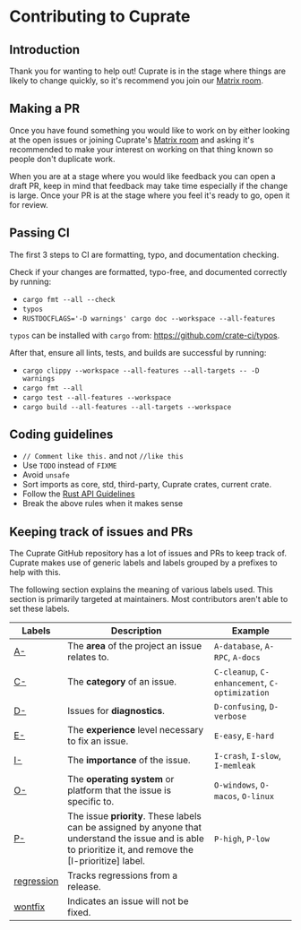 # Contributing to Cuprate

## Introduction

Thank you for wanting to help out! Cuprate is in the stage where things are likely to change quickly, so it's recommend
you join our [Matrix room](https://matrix.to/#/#cuprate:monero.social).

## Making a PR

Once you have found something you would like to work on by either looking at the open issues or joining Cuprate's [Matrix room](https://matrix.to/#/#cuprate:monero.social)
and asking it's recommended to make your interest on working on that thing known so people don't duplicate work.

When you are at a stage where you would like feedback you can open a draft PR, keep in mind that feedback may take time especially if the change is large.
Once your PR is at the stage where you feel it's ready to go, open it for review.

## Passing CI
The first 3 steps to CI are formatting, typo, and documentation checking.

Check if your changes are formatted, typo-free, and documented correctly by running:
- `cargo fmt --all --check`
- `typos`
- `RUSTDOCFLAGS='-D warnings' cargo doc --workspace --all-features`

`typos` can be installed with `cargo` from: https://github.com/crate-ci/typos.

After that, ensure all lints, tests, and builds are successful by running:

- `cargo clippy --workspace --all-features --all-targets -- -D warnings`
- `cargo fmt --all`
- `cargo test --all-features --workspace`
- `cargo build --all-features --all-targets --workspace`

## Coding guidelines

- `// Comment like this.` and not `//like this`
- Use `TODO` instead of `FIXME`
- Avoid `unsafe`
- Sort imports as core, std, third-party, Cuprate crates, current crate.
- Follow the [Rust API Guidelines](https://rust-lang.github.io/api-guidelines)
- Break the above rules when it makes sense

## Keeping track of issues and PRs
The Cuprate GitHub repository has a lot of issues and PRs to keep track of. Cuprate makes use of generic labels and labels grouped by a prefixes to help with this.

The following section explains the meaning of various labels used.
This section is primarily targeted at maintainers. Most contributors aren't able to set these labels.

| Labels       | Description | Example |
|--------------|-------------|---------|
| [A-]         | The **area** of the project an issue relates to. | `A-database`, `A-RPC`, `A-docs`
| [C-]         | The **category** of an issue. | `C-cleanup`,  `C-enhancement`, `C-optimization`
| [D-]         | Issues for **diagnostics**. | `D-confusing`, `D-verbose`
| [E-]         | The **experience** level necessary to fix an issue. | `E-easy`, `E-hard`
| [I-]         | The **importance** of the issue. | `I-crash`, `I-slow`,  `I-memleak`
| [O-]         |  The **operating system** or platform that the issue is specific to. | `O-windows`, `O-macos`, `O-linux`
| [P-]         | The issue **priority**. These labels can be assigned by anyone that understand the issue and is able to prioritize it, and remove the [I-prioritize] label. | `P-high`, `P-low`
| [regression] | Tracks regressions from a release. | |
| [wontfix]    | Indicates an issue will not be fixed. | |

[A-]: https://github.com/Cuprate/cuprate/labels?q=A
[C-]: https://github.com/Cuprate/cuprate/labels?q=C
[D-]: https://github.com/Cuprate/cuprate/labels?q=D
[E-]: https://github.com/Cuprate/cuprate/labels?q=E
[I-]: https://github.com/Cuprate/cuprate/labels?q=I
[O-]: https://github.com/Cuprate/cuprate/labels?q=O
[P-]: https://github.com/Cuprate/cuprate/labels?q=P
[regression]: https://github.com/Cuprate/cuprate/labels?q=regression
[wontfix]: https://github.com/Cuprate/cuprate/labels?q=wontfix